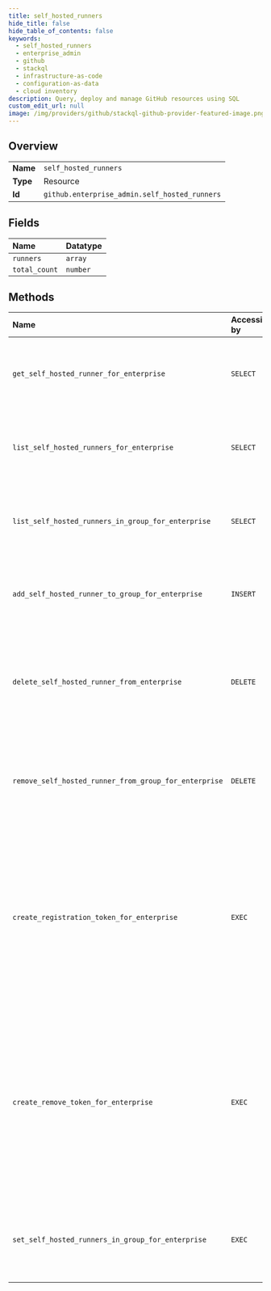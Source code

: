 ```yaml
---
title: self_hosted_runners
hide_title: false
hide_table_of_contents: false
keywords:
  - self_hosted_runners
  - enterprise_admin
  - github    
  - stackql
  - infrastructure-as-code
  - configuration-as-data
  - cloud inventory
description: Query, deploy and manage GitHub resources using SQL
custom_edit_url: null
image: /img/providers/github/stackql-github-provider-featured-image.png
---
```

  
    

## Overview
<table><tbody>
<tr><td><b>Name</b></td><td><code>self_hosted_runners</code></td></tr>
<tr><td><b>Type</b></td><td>Resource</td></tr>
<tr><td><b>Id</b></td><td><code>github.enterprise_admin.self_hosted_runners</code></td></tr>
</tbody></table>

## Fields
| Name | Datatype |
|:-----|:---------|
| `runners` | `array` |
| `total_count` | `number` |
## Methods
| Name | Accessible by | Required Params | Description |
|:-----|:--------------|:----------------|:------------|
| `get_self_hosted_runner_for_enterprise` | `SELECT` | `enterprise, runner_id` | Gets a specific self-hosted runner configured in an enterprise.<br /><br />You must authenticate using an access token with the `manage_runners:enterprise` scope to use this endpoint. |
| `list_self_hosted_runners_for_enterprise` | `SELECT` | `enterprise` | Lists all self-hosted runners configured for an enterprise.<br /><br />You must authenticate using an access token with the `manage_runners:enterprise` scope to use this endpoint. |
| `list_self_hosted_runners_in_group_for_enterprise` | `SELECT` | `enterprise, runner_group_id` | Lists the self-hosted runners that are in a specific enterprise group.<br /><br />You must authenticate using an access token with the `manage_runners:enterprise` scope to use this endpoint. |
| `add_self_hosted_runner_to_group_for_enterprise` | `INSERT` | `enterprise, runner_group_id, runner_id` | Adds a self-hosted runner to a runner group configured in an enterprise.<br /><br />You must authenticate using an access token with the `manage_runners:enterprise`<br />scope to use this endpoint. |
| `delete_self_hosted_runner_from_enterprise` | `DELETE` | `enterprise, runner_id` | Forces the removal of a self-hosted runner from an enterprise. You can use this endpoint to completely remove the runner when the machine you were using no longer exists.<br /><br />You must authenticate using an access token with the `manage_runners:enterprise` scope to use this endpoint. |
| `remove_self_hosted_runner_from_group_for_enterprise` | `DELETE` | `enterprise, runner_group_id, runner_id` | Removes a self-hosted runner from a group configured in an enterprise. The runner is then returned to the default group.<br /><br />You must authenticate using an access token with the `manage_runners:enterprise` scope to use this endpoint. |
| `create_registration_token_for_enterprise` | `EXEC` | `enterprise` | Returns a token that you can pass to the `config` script. The token expires after one hour.<br /><br />You must authenticate using an access token with the `manage_runners:enterprise` scope to use this endpoint.<br /><br />#### Example using registration token<br /><br />Configure your self-hosted runner, replacing `TOKEN` with the registration token provided by this endpoint.<br /><br />```<br />./config.sh --url https://github.com/enterprises/octo-enterprise --token TOKEN<br />``` |
| `create_remove_token_for_enterprise` | `EXEC` | `enterprise` | Returns a token that you can pass to the `config` script to remove a self-hosted runner from an enterprise. The token expires after one hour.<br /><br />You must authenticate using an access token with the `manage_runners:enterprise` scope to use this endpoint.<br /><br />#### Example using remove token<br /><br />To remove your self-hosted runner from an enterprise, replace `TOKEN` with the remove token provided by this<br />endpoint.<br /><br />```<br />./config.sh remove --token TOKEN<br />``` |
| `set_self_hosted_runners_in_group_for_enterprise` | `EXEC` | `enterprise, runner_group_id, data__runners` | Replaces the list of self-hosted runners that are part of an enterprise runner group.<br /><br />You must authenticate using an access token with the `manage_runners:enterprise` scope to use this endpoint. |
